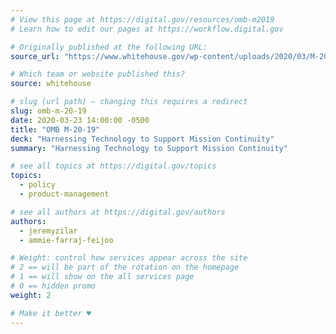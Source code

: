 ```yaml
---
# View this page at https://digital.gov/resources/omb-m2019
# Learn how to edit our pages at https://workflow.digital.gov

# Originally published at the following URL:
source_url: "https://www.whitehouse.gov/wp-content/uploads/2020/03/M-20-19.pdf"

# Which team or website published this?
source: whitehouse

# slug (url path) — changing this requires a redirect
slug: omb-m-20-19
date: 2020-03-23 14:00:00 -0500
title: "OMB M-20-19"
deck: "Harnessing Technology to Support Mission Continuity"
summary: "Harnessing Technology to Support Mission Continuity"

# see all topics at https://digital.gov/topics
topics:
  - policy
  - product-management

# see all authors at https://digital.gov/authors
authors:
  - jeremyzilar
  - ammie-farraj-feijoo

# Weight: control how services appear across the site
# 2 == will be part of the rotation on the homepage
# 1 == will show on the all services page
# 0 == hidden promo
weight: 2

# Make it better ♥
---
```

